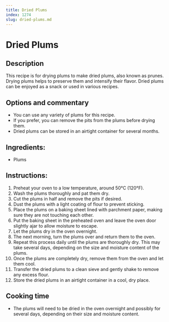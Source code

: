 ```yaml
---
title: Dried Plums
index: 1274
slug: dried-plums.md
---
```


# Dried Plums

## Description
This recipe is for drying plums to make dried plums, also known as prunes. Drying plums helps to preserve them and intensify their flavor. Dried plums can be enjoyed as a snack or used in various recipes.

## Options and commentary
- You can use any variety of plums for this recipe.
- If you prefer, you can remove the pits from the plums before drying them.
- Dried plums can be stored in an airtight container for several months.

## Ingredients:
- Plums

## Instructions:
1. Preheat your oven to a low temperature, around 50°C (120°F).
2. Wash the plums thoroughly and pat them dry.
3. Cut the plums in half and remove the pits if desired.
4. Dust the plums with a light coating of flour to prevent sticking.
5. Place the plums on a baking sheet lined with parchment paper, making sure they are not touching each other.
6. Put the baking sheet in the preheated oven and leave the oven door slightly ajar to allow moisture to escape.
7. Let the plums dry in the oven overnight.
8. The next morning, turn the plums over and return them to the oven.
9. Repeat this process daily until the plums are thoroughly dry. This may take several days, depending on the size and moisture content of the plums.
10. Once the plums are completely dry, remove them from the oven and let them cool.
11. Transfer the dried plums to a clean sieve and gently shake to remove any excess flour.
12. Store the dried plums in an airtight container in a cool, dry place.

## Cooking time
- The plums will need to be dried in the oven overnight and possibly for several days, depending on their size and moisture content.